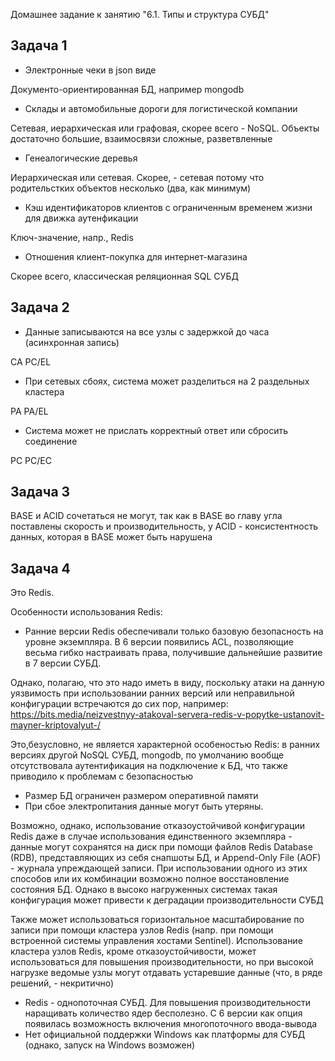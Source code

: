 Домашнее задание к занятию "6.1. Типы и структура СУБД"

## Задача 1

* Электронные чеки в json виде

Документо-ориентированная БД, например mongodb

* Склады и автомобильные дороги для логистической компании

Сетевая, иерархическая или графовая, скорее всего - NoSQL. Объекты достаточно большие, взаимосвязи сложные, разветвленные

* Генеалогические деревья

Иерархическая или сетевая. Скорее, - сетевая потому что родительстких объектов несколько (два, как минимум)

* Кэш идентификаторов клиентов с ограниченным временем жизни для движка аутенфикации

Ключ-значение, напр., Redis

* Отношения клиент-покупка для интернет-магазина

Скорее всего, классическая реляционная SQL СУБД

## Задача 2

* Данные записываются на все узлы с задержкой до часа (асинхронная запись)

CA PC/EL

* При сетевых сбоях, система может разделиться на 2 раздельных кластера

PA PA/EL

* Система может не прислать корректный ответ или сбросить соединение

PC PC/EC

## Задача 3

BASE и ACID сочетаться не могут, так как в BASE во главу угла поставлены скорость и производительность, у ACID - консистентность данных, которая в BASE может быть нарушена

## Задача 4

Это Redis.

Особенности использования Redis:
* Ранние версии Redis обеспечивали только базовую безопасность на уровне экземпляра. В 6 версии появились ACL, позволяющие весьма гибко настраивать права, получившие дальнейшие развитие в 7 версии СУБД.

Однако, полагаю, что это надо иметь в виду, поскольку атаки на данную уязвимость при использовании ранних версий или неправильной конфигурации встречаются до сих пор, например:
https://bits.media/neizvestnyy-atakoval-servera-redis-v-popytke-ustanovit-mayner-kriptovalyut-/

Это,безусловно, не является характерной особеностью Redis: в ранних версиях другой NoSQL СУБД, mongodb, по умолчанию вообще отсутствовала аутентификация на подключение к БД, что также приводило к проблемам с безопасностью
* Размер БД ограничен размером оперативной памяти
* При сбое электропитания данные могут быть утеряны. 

Возможно, однако, использование отказоустойчивой конфигурации Redis даже в случае использования единственного экземпляра - данные могут сохранятся на диск при помощи файлов Redis Database (RDB), представляющих из себя снапшоты БД,
и Append-Only File (AOF) - журнала упреждающей записи. При использовании одного из этих способов или их комбинации возможно полное восстановление состояния БД. Однако в высоко нагруженных системах такая конфигурация может привести к деградации производительности СУБД

Также может использоваться горизонтальное масштабирование по записи при помощи кластера узлов Redis (напр. при помощи встроенной системы управления хостами Sentinel). Использование кластера узлов Redis, кроме отказоустойчивости, может использоваться для повышения производительности, но при высокой нагрузке ведомые узлы могут отдавать устаревшие данные (что, в ряде решений, - некритично)
* Redis - однопоточная СУБД. Для повышения производительности наращивать количество ядер бесполезно. С 6 версии как опция появилась возможность включения многопоточного ввода-вывода
* Нет официальной поддержки Windows как платформы для СУБД (однако, запуск на Windows возможен)